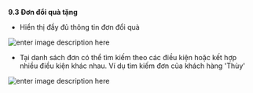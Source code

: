 **9.3 Đơn đổi quà tặng**

- Hiển thị đầy đủ thông tin đơn đổi quà 

![enter image description here](https://static8.muarecdn.com/original/muare/images/2021/05/31/5963907_7.png)

- Tại danh sách đơn có thể tìm kiếm theo các điều kiện hoặc kết hợp nhiều điều kiện khác nhau. Ví dụ tìm kiếm đơn của khách hàng 'Thùy'

![enter image description here](https://static8.muarecdn.com/original/muare/images/2021/05/31/5964056_screenshot-1.png)

